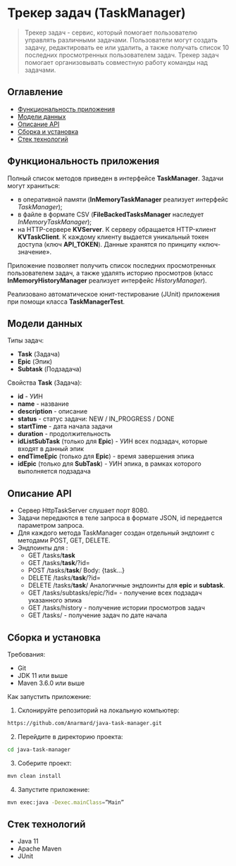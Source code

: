 # Трекер задач (TaskManager)

> Трекер задач - сервис, который помогает пользователю управлять различными задачами. 
> Пользователи могут создать задачу, редактировать ее или удалить, а также получать список 10 последних просмотренных пользователем задач. Трекер задач помогает организовывать совместную работу команды над задачами.

## Оглавление
- [Функциональность приложения](#функциональность-приложения)
- [Модели данных](#модели-данных)
- [Описание API](#описание-api)
- [Сборка и установка](#сборка-и-установка)
- [Стек технологий](#стек-технологий)

## Функциональность приложения
Полный список методов приведен в интерфейсе **TaskManager**.
Задачи могут храниться:
- в оперативной памяти (**InMemoryTaskManager** реализует интерфейс *TaskManager*);
- в файле в формате CSV (**FileBackedTasksManager** наследует *InMemoryTaskManager*);
- на HTTP-сервере **KVServer**. К серверу обращается HTTP-клиент **KVTaskClient**. К каждому клиенту выдается уникальный токен доступа (ключ **API_TOKEN**). Данные хранятся по принципу «ключ-значение».

Приложение позволяет получить список последних просмотренных пользователем задач, а также удалять историю просмотров (класс **InMemoryHistoryManager** реализует интерфейс *HistoryManager*).

Реализовано автоматическое юнит-тестирование (JUnit) приложения при помощи класса **TaskManagerTest**.

## Модели данных
Типы задач:
- **Task** (Задача)
- **Epic** (Эпик)
- **Subtask** (Подзадача)

Свойства **Task** (Задача):
- **id** - УИН
- **name** - название 
- **description** - описание
- **status** - статус задачи: NEW / IN_PROGRESS / DONE
- **startTime** - дата начала задачи
- **duration** - продолжительность
- **idListSubTask** (только для **Epic**) - УИН всех подзадач, которые входят в данный эпик
- **endTimeEpic** (только для **Epic**) - время завершения эпика
- **idEpic** (только для **SubTask**) - УИН эпика, в рамках которого выполняется подзадача

## Описание API
- Сервер HttpTaskServer слушает порт 8080. 
- Задачи передаются в теле запроса в формате JSON, id передается параметром запроса.
- Для каждого метода TaskManager создан отдельный эндпоинт с методами POST, GET, DELETE.
- Эндпоинты для :
  - GET /tasks/**task**
  - GET /tasks/**task**/?id=
  - POST /tasks/**task**/ Body: {task...}
  - DELETE /tasks/**task**/?id=
  - DELETE /tasks/**task**/
  Аналогичные эндпоинты для **epic** и **subtask**.
  - GET /tasks/subtasks/epic/?id= - получение всех подзадач указанного эпика
  - GET /tasks/history - получение истории просмотров задач
  - GET /tasks/ - получение задач по дате начала

## Сборка и установка
Требования:
- Git
- JDK 11 или выше
- Maven 3.6.0 или выше

Как запустить приложение:
1. Склонируйте репозиторий на локальную компьютер:
```bash
https://github.com/Anarmard/java-task-manager.git
```
2. Перейдите в директорию проекта:
```bash
cd java-task-manager
```
3. Соберите проект:
```bash
mvn clean install
```
4. Запустите приложение:
```bash
mvn exec:java -Dexec.mainClass=”Main”
```

## Стек технологий
- Java 11
- Apache Maven
- JUnit



